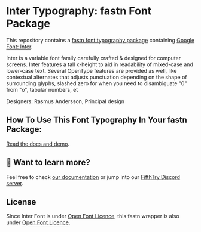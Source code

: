 # Inter Typography: fastn Font Package

This repository contains a [fastn font typography package](https://fastn.com/featured/fonts/) containing [Google Font: 
Inter](https://fonts.google.com/specimen/Inter/about).

Inter is a variable font family carefully crafted & designed for computer screens.
Inter features a tall x-height to aid in readability of mixed-case and lower-case
text. Several OpenType features are provided as well, like contextual alternates 
that adjusts punctuation depending on the shape of surrounding glyphs, slashed 
zero for when you need to disambiguate "0" from "o", tabular numbers, et

Designers: Rasmus Andersson, Principal design

## How To Use This Font Typography In Your fastn Package:

[Read the docs and demo](https://inter-typography.fifthtry.site/).


## 👀 Want to learn more?

Feel free to check [our documentation](https://fastn.io/) or jump into our 
[FifthTry Discord server](https://discord.gg/bucrdvptYd).

## License

Since Inter Font is under [Open Font Licence](https://fonts.google.com/specimen/Inter/about), this fastn wrapper is also
under [Open Font Licence](LICENSE).





